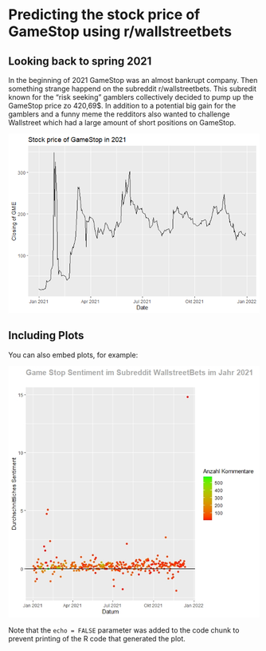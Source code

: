 Predicting the stock price of GameStop using r/wallstreetbets
================

## Looking back to spring 2021

In the beginning of 2021 GameStop was an almost bankrupt company. Then
something strange happend on the subreddit r/wallstreetbets. This
subredit known for the “risk seeking” gamblers collectively decided to
pump up the GameStop price zo 420,69$. In addition to a potential big
gain for the gamblers and a funny meme the redditors also wanted to
challenge Wallstreet which had a large amount of short positions on
GameStop.

![](test_markdown_files/figure-gfm/picture%20of%20GameStop%20Stock-1.png)<!-- -->

## Including Plots

You can also embed plots, for example:

![](datum~sentiment.jpeg)<!-- -->

Note that the `echo = FALSE` parameter was added to the code chunk to
prevent printing of the R code that generated the plot.
